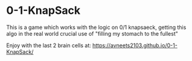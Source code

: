 # 0-1-KnapSack
This is a game which works with the logic on 0/1 knapsaeck, getting this algo in the real world crucial use of "filling my stomach to the fullest"

Enjoy with the last 2 brain cells at:
https://avneets2103.github.io/0-1-KnapSack/

